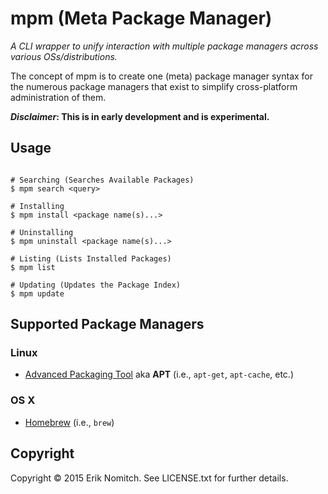 # mpm (Meta Package Manager)

*A CLI wrapper to unify interaction with multiple package managers across various OSs/distributions.*

The concept of mpm is to create one (meta) package manager syntax for the numerous package managers that exist to simplify cross-platform administration of them.

**_Disclaimer_: This is in early development and is experimental.**

## Usage

```Shell

# Searching (Searches Available Packages)
$ mpm search <query>

# Installing
$ mpm install <package name(s)...>

# Uninstalling
$ mpm uninstall <package name(s)...>

# Listing (Lists Installed Packages)
$ mpm list

# Updating (Updates the Package Index)
$ mpm update

```

## Supported Package Managers

### Linux
* [Advanced Packaging Tool](https://wiki.debian.org/Apt) aka **APT** (i.e., `apt-get`, `apt-cache`, etc.)

### OS X
* [Homebrew](http://brew.sh/) (i.e., `brew`)

## Copyright

Copyright &copy; 2015 Erik Nomitch. See LICENSE.txt for further details.

